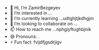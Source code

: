 - 👋 Hi, I’m ZamirBezgeyev
- 👀 I’m interested in ...
- 🌱 I’m currently learning ...udtghjtjkdhgjm 
- 💞️ I’m looking to collaborate on ...
- 📫 How to reach me ...nphgiyftughbjnik
- 😄 Pronouns: .
- ⚡ Fun fact: fvijdfjgsdrjigv
<!---
ZamirBezgeyev/ZamirBezgeyev is a ✨ special ✨ repository because its `README.md` (this file) appears on your GitHub profile.
You can click the Preview link to take a look at your changes.
--->
